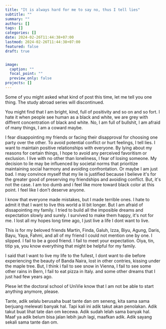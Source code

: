 ```yaml
---
title: "It is always hard for me to say no, thus I tell lies"
subtitle: ""
summary: ""
authors: []
tags: []
categories: []
date: 2024-02-26T11:44:38+07:00
lastmod: 2024-02-26T11:44:38+07:00
featured: false
draft: true


image:
  caption: ""
  focal_point: ""
  preview_only: false
projects: []
---
```


Some of you might asked what kind of post this time, let me tell you one thing. The study abroad series will discontinued. 

You might find that I am bright, kind, full of positivity and so on and so  fort. I hate it when people see human as a black and white, we are grey with diffrent concentration of black and white. No, I am full of bullshit, I am afraid of many things, I am a coward maybe.

I fear disappointing my friends or facing their disapproval for choosing one party over the other. To avoid potential conflict or hurt feelings, I tell lies. I want to maintain positive relationships with everyone. By lying about my reasons for certain things, I hope to avoid any perceived favoritism or exclusion. I live with no other than loneliness, I fear of losing someone. My decision to lie may be influenced by societal norms that prioritize maintaining social harmony and avoiding confrontation. Or maybe I am just bad. I may convince myself that my lie is justified because I believe it's for the greater good of preserving my friendships and avoiding conflict. But, it's not the case. I am too dumb and i feel like more toward black color at this point. I feel like I don't deserve anyone.

I know that everyone made mistakes, but I made terrible ones. I hate to admit it that I want to live this world a lil bit longer. But I am afraid of dissapointing my family. I tried to build all the imposible dreams and expectation slowly and surely. I survived to make them happy, it's not for me. I lost all my hopes long time ago, I just live a life I dont want to live.

This is for my beloved friends Martin, Finda, Galuh, Izza, Biyu, Agung, Daris, Bayu, Yaya, Fahmi, and all of my friend I could not mention one by one. I slipped. I fail to be a good friend. I fail to meet your expectation. Oiya, tin, titip ya, you know everything that might be helpful for my family.

I said that I want to live my life to the fullest, I dont want to die before experiencing the beauty of Banda Naira, lost in other contries, kissing under the maple tree. But, I think i fail to see snow in Vienna, I fail to see some other rains in Bern, I fail to eat pizza in Italy. and some other dreams that I just had few years ago.

Plese let the doctoral school of UniVie know that I am not be able to start anything anymore, please.

Tante, adik selalu berusaha buat tante dan om seneng, kita sama sama berjuang melewati banyak hal. Tapi kali ini adik takut akan penolakan. Adik takut buat lihat tate dan om kecewa. Adik sudah lelah sama banyak hal. Maaf ya adik belum bisa jalan lebih jauh lagi, maafkan adik. Adik sayang sekali sama tante dan om.




